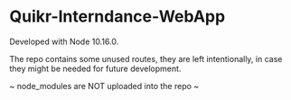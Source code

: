 # Quikr-Interndance-WebApp

Developed with Node 10.16.0.

The repo contains some unused routes, they are left intentionally, in case they might be needed for future development.

~ node_modules are NOT uploaded into the repo ~
